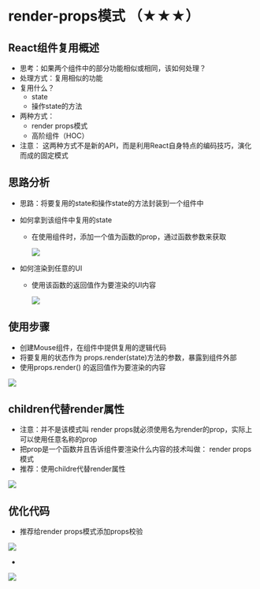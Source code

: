 # render-props模式 （★★★）

## React组件复用概述

- 思考：如果两个组件中的部分功能相似或相同，该如何处理？
- 处理方式：复用相似的功能
- 复用什么？
  - state
  - 操作state的方法
- 两种方式：
  - render props模式
  - 高阶组件（HOC）
- 注意： 这两种方式不是新的API，而是利用React自身特点的编码技巧，演化而成的固定模式

## 思路分析

- 思路：将要复用的state和操作state的方法封装到一个组件中

- 如何拿到该组件中复用的state

  - 在使用组件时，添加一个值为函数的prop，通过函数参数来获取

    ![](https://static.zzhitong.com/lesson-files/react/render-props-01.png)

- 如何渲染到任意的UI

  - 使用该函数的返回值作为要渲染的UI内容

    ![](https://static.zzhitong.com/lesson-files/react/render-props-02.png)

## 使用步骤

- 创建Mouse组件，在组件中提供复用的逻辑代码
- 将要复用的状态作为 props.render(state)方法的参数，暴露到组件外部
- 使用props.render() 的返回值作为要渲染的内容

![](https://static.zzhitong.com/lesson-files/react/render-props模式-01.png)

## children代替render属性

- 注意：并不是该模式叫 render props就必须使用名为render的prop，实际上可以使用任意名称的prop
- 把prop是一个函数并且告诉组件要渲染什么内容的技术叫做： render props模式
- 推荐：使用childre代替render属性

![](https://static.zzhitong.com/lesson-files/react/render-props-children模式.png)

## 优化代码

- 推荐给render props模式添加props校验

![](https://static.zzhitong.com/lesson-files/react/优化-添加校验.png)

-  

![](https://static.zzhitong.com/lesson-files/react/优化-移除事件绑定.png)

